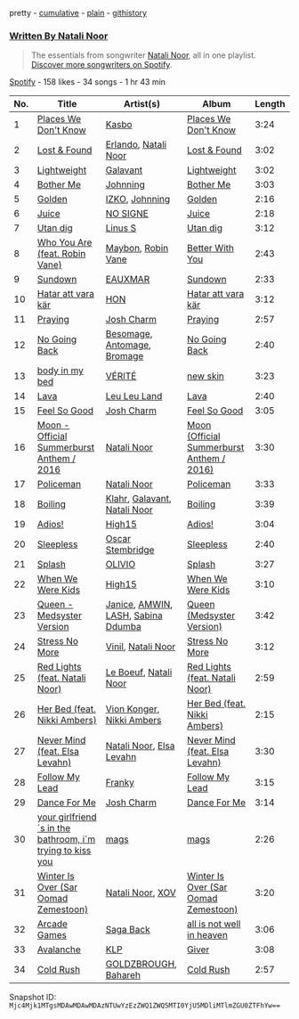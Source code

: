 pretty - [cumulative](/playlists/cumulative/37i9dQZF1EFLCxccHYZAKZ.md) - [plain](/playlists/plain/37i9dQZF1EFLCxccHYZAKZ) - [githistory](https://github.githistory.xyz/mackorone/spotify-playlist-archive/blob/main/playlists/plain/37i9dQZF1EFLCxccHYZAKZ)

### [Written By Natali Noor](https://open.spotify.com/playlist/37i9dQZF1EFLCxccHYZAKZ)

> The essentials from songwriter <a href="https://artists.spotify.com/songwriter/4ZhCwBHDbutA33WuZDmYFP">Natali Noor</a>, all in one playlist\. <a href="spotify:genre:0JQ5DAqbMKFSCjnQr8QZ3O">Discover more songwriters on Spotify</a>.

[Spotify](https://open.spotify.com/user/spotify) - 158 likes - 34 songs - 1 hr 43 min

| No. | Title | Artist(s) | Album | Length |
|---|---|---|---|---|
| 1 | [Places We Don't Know](https://open.spotify.com/track/3JrMXGfyYUlBNKrHe99Csy) | [Kasbo](https://open.spotify.com/artist/1ikID9RZZMvkuBGDWrqajq) | [Places We Don't Know](https://open.spotify.com/album/7v5PnPxKBVwKVQ6tytgUzG) | 3:24 |
| 2 | [Lost & Found](https://open.spotify.com/track/5QyY3GbsJAJZrZlVLTQpay) | [Erlando](https://open.spotify.com/artist/5cuIDrzlgb5jGwLlRWYnAc), [Natali Noor](https://open.spotify.com/artist/4pbDqb4qTvdtUTeJViSQ0k) | [Lost & Found](https://open.spotify.com/album/5k8zsDqh0j89tukIFccej6) | 3:02 |
| 3 | [Lightweight](https://open.spotify.com/track/2JXm9aNPEjD3AIyFf30tN9) | [Galavant](https://open.spotify.com/artist/7CsSec3NzFx2UipwF1APhu) | [Lightweight](https://open.spotify.com/album/0bP954c3tUo8kH4c3dpg0f) | 3:02 |
| 4 | [Bother Me](https://open.spotify.com/track/08vsue6MN8pSTrroi4IhFx) | [Johnning](https://open.spotify.com/artist/1yPdXrLhRc50YbwiwCr1uN) | [Bother Me](https://open.spotify.com/album/1iNpleGrkaShoSW2VLJt7C) | 3:03 |
| 5 | [Golden](https://open.spotify.com/track/4uIvIbeGjaLRVjGtxbIUUL) | [IZKO](https://open.spotify.com/artist/1BgmLUmytJuDy5CEzP7SL6), [Johnning](https://open.spotify.com/artist/1yPdXrLhRc50YbwiwCr1uN) | [Golden](https://open.spotify.com/album/6uNPQgkGoW0XMZ55YFU0FO) | 2:16 |
| 6 | [Juice](https://open.spotify.com/track/6y13QPTkGol87GyA7PpCWj) | [NO SIGNE](https://open.spotify.com/artist/1DoFYfnZ1zTlWU9ZGJLNuX) | [Juice](https://open.spotify.com/album/4xRTNQq8Liur3aYrGNnh4B) | 2:18 |
| 7 | [Utan dig](https://open.spotify.com/track/3QLkGh1DnNKEUFbcGpzp01) | [Linus S](https://open.spotify.com/artist/6bUbaWCjpjUl7pBQ4FQKgF) | [Utan dig](https://open.spotify.com/album/64F9k0bd7Zf2b5k2yd7XzQ) | 3:12 |
| 8 | [Who You Are \(feat\. Robin Vane\)](https://open.spotify.com/track/4wgFtDrCUzu2d333k4Yu7K) | [Maybon](https://open.spotify.com/artist/58WNaQYHzXvOY23UGICpOb), [Robin Vane](https://open.spotify.com/artist/4staIXcWEmr34cRhsDp8nW) | [Better With You](https://open.spotify.com/album/5IRhCZtMZgz3jATXM0YEdI) | 2:43 |
| 9 | [Sundown](https://open.spotify.com/track/2GcFA2lRvsiq83UnWMGGeB) | [EAUXMAR](https://open.spotify.com/artist/6jjKAAi2ahf5gQ37k7rJya) | [Sundown](https://open.spotify.com/album/68gDsH0JmcQJhzu7cTaLZf) | 2:33 |
| 10 | [Hatar att vara kär](https://open.spotify.com/track/18MpuOSImIe1L4h9jZqXN0) | [HON](https://open.spotify.com/artist/4ErLqbv0gQ49ED1AKtvrBr) | [Hatar att vara kär](https://open.spotify.com/album/65EmbYRfiaajO4kftbC1N4) | 3:12 |
| 11 | [Praying](https://open.spotify.com/track/4htljT3v7N8q5C1LFzE90g) | [Josh Charm](https://open.spotify.com/artist/0LXZQiNCmHoNhMgJqPu1Va) | [Praying](https://open.spotify.com/album/7lyiPlbNb8iZiR8cJsBrLI) | 2:57 |
| 12 | [No Going Back](https://open.spotify.com/track/2vSgW76655sD8YdCqZ5bN7) | [Besomage](https://open.spotify.com/artist/4ivfOZMa6lNjfcfpubOg6q), [Antomage](https://open.spotify.com/artist/6xqmiKO95KxwEiz8BQQauZ), [Bromage](https://open.spotify.com/artist/1aAW5k56ulsXw0ZEm6PpOS) | [No Going Back](https://open.spotify.com/album/0vp0e4m0DeTnouFtrE64w3) | 2:40 |
| 13 | [body in my bed](https://open.spotify.com/track/6fZv7ZDeC4pvtcbonRKqhN) | [VÉRITÉ](https://open.spotify.com/artist/1Fr6agZ6iSM5Ynn2k4C8sc) | [new skin](https://open.spotify.com/album/79IXyvIKV3yo80B9fpLCux) | 3:23 |
| 14 | [Lava](https://open.spotify.com/track/2hs2PHJuYNmFCi6bnVmHNK) | [Leu Leu Land](https://open.spotify.com/artist/6lH8TyRSfitGTanY5N4k2J) | [Lava](https://open.spotify.com/album/7MuUrgeqiiW3cH0rGO3yqE) | 2:40 |
| 15 | [Feel So Good](https://open.spotify.com/track/5uyJh3z8NrvRNry7YSNqQp) | [Josh Charm](https://open.spotify.com/artist/0LXZQiNCmHoNhMgJqPu1Va) | [Feel So Good](https://open.spotify.com/album/4KTk2TRMNMp9JN2JeUWC2i) | 3:05 |
| 16 | [Moon \- Official Summerburst Anthem / 2016](https://open.spotify.com/track/5M4mJKwSHV5d8sTlrO4J8i) | [Natali Noor](https://open.spotify.com/artist/4pbDqb4qTvdtUTeJViSQ0k) | [Moon \(Official Summerburst Anthem / 2016\)](https://open.spotify.com/album/1kW9XcmMNIy4qwjncfViyX) | 3:30 |
| 17 | [Policeman](https://open.spotify.com/track/26RmJET3Qbk9hMJWG89lVs) | [Natali Noor](https://open.spotify.com/artist/4pbDqb4qTvdtUTeJViSQ0k) | [Policeman](https://open.spotify.com/album/1wK2qJAZACswet6W4Id2ft) | 3:33 |
| 18 | [Boiling](https://open.spotify.com/track/05gFzegb6BktSf5irqDcyT) | [Klahr](https://open.spotify.com/artist/3OITAuZNhf2Z9DySHJsCKD), [Galavant](https://open.spotify.com/artist/7CsSec3NzFx2UipwF1APhu), [Natali Noor](https://open.spotify.com/artist/4pbDqb4qTvdtUTeJViSQ0k) | [Boiling](https://open.spotify.com/album/3UF5pFIUg2oNNIkkekPEik) | 3:39 |
| 19 | [Adios!](https://open.spotify.com/track/2B021Vp8zMjUFsVz26fkN0) | [High15](https://open.spotify.com/artist/1m7tgi2gXk1x4dxllqj53X) | [Adios!](https://open.spotify.com/album/7kGoSK4R4F5uPlacA5ZUQn) | 3:04 |
| 20 | [Sleepless](https://open.spotify.com/track/1XTaHOa5fk73VbEBQlkP2z) | [Oscar Stembridge](https://open.spotify.com/artist/21PEkJjPYN8SDkaATbMdl9) | [Sleepless](https://open.spotify.com/album/4aYcKQuqP4AjHvaa69xibv) | 2:40 |
| 21 | [Splash](https://open.spotify.com/track/4zdKDFFjZ5ZWGBRgNIwGF6) | [OLIVIO](https://open.spotify.com/artist/4AqSg5M86lgbLEEprbEajB) | [Splash](https://open.spotify.com/album/6gCrd502MTnnIfDfuytFbV) | 3:27 |
| 22 | [When We Were Kids](https://open.spotify.com/track/2upAsEC2spNx7SjeegZXed) | [High15](https://open.spotify.com/artist/1m7tgi2gXk1x4dxllqj53X) | [When We Were Kids](https://open.spotify.com/album/3K8UDI2CeV11Mv27FVZhV6) | 3:10 |
| 23 | [Queen \- Medsyster Version](https://open.spotify.com/track/7iUMq85VsJkFsGhRU3FT6f) | [Janice](https://open.spotify.com/artist/1uKR3ihZmv8a93heLPYKQ8), [AMWIN](https://open.spotify.com/artist/4Lj9IwyjADyWsk9eEtQUbY), [LASH](https://open.spotify.com/artist/3A6EnD5cRkVQdHsHeKcWV6), [Sabina Ddumba](https://open.spotify.com/artist/2Mp409M6EpFr3kGdQ1mwjS) | [Queen \(Medsyster Version\)](https://open.spotify.com/album/07VAigrA5trYduULBqHpZX) | 3:42 |
| 24 | [Stress No More](https://open.spotify.com/track/7e4AjAysr2lNQVva4Lasvy) | [Vinil](https://open.spotify.com/artist/4B9njk5H0MezHq02ZrF6SA), [Natali Noor](https://open.spotify.com/artist/4pbDqb4qTvdtUTeJViSQ0k) | [Stress No More](https://open.spotify.com/album/7hx7CmaGtC2odugPxf1TR8) | 3:12 |
| 25 | [Red Lights \(feat\. Natali Noor\)](https://open.spotify.com/track/1RXnYPcwdFfohfT6P20U3S) | [Le Boeuf](https://open.spotify.com/artist/6yTeWbdwQqIVfU1jGk2aeH), [Natali Noor](https://open.spotify.com/artist/4pbDqb4qTvdtUTeJViSQ0k) | [Red Lights \(feat\. Natali Noor\)](https://open.spotify.com/album/1h6l1uadQeVYjf7LxX9tpV) | 2:59 |
| 26 | [Her Bed \(feat\. Nikki Ambers\)](https://open.spotify.com/track/7kU2p11hk4kHFH2aL95qHB) | [Vion Konger](https://open.spotify.com/artist/30IONe5gqXy6MXSNHVCCYP), [Nikki Ambers](https://open.spotify.com/artist/01PAM2LxCLL6tflnv7mbV7) | [Her Bed \(feat\. Nikki Ambers\)](https://open.spotify.com/album/1YGRXIRAbMEHCnLyzy9n4P) | 2:15 |
| 27 | [Never Mind \(feat\. Elsa Levahn\)](https://open.spotify.com/track/69oO90qEp9gtJAYAcM6PhU) | [Natali Noor](https://open.spotify.com/artist/4pbDqb4qTvdtUTeJViSQ0k), [Elsa Levahn](https://open.spotify.com/artist/3V48vwiLD8FTN7N65jQWe2) | [Never Mind \(feat\. Elsa Levahn\)](https://open.spotify.com/album/6txRMwdPk43hP0Q7B5Os98) | 3:30 |
| 28 | [Follow My Lead](https://open.spotify.com/track/5OslK7ffEGzBSoYmqKizp4) | [Franky](https://open.spotify.com/artist/2pcPNkJ8zVDA2SBDeHW0gW) | [Follow My Lead](https://open.spotify.com/album/7DMfbl78axtdRQBc9grc0L) | 3:15 |
| 29 | [Dance For Me](https://open.spotify.com/track/73l6SThNBdr2f48TD9lzeN) | [Josh Charm](https://open.spotify.com/artist/0LXZQiNCmHoNhMgJqPu1Va) | [Dance For Me](https://open.spotify.com/album/0FNbpjAfQWgejuAlKTapB1) | 3:14 |
| 30 | [your girlfriend´s in the bathroom, i´m trying to kiss you](https://open.spotify.com/track/2NHbMEJ3lozGJ4fRG8UIVl) | [mags](https://open.spotify.com/artist/5ptYy8juurZJsWloxULC3V) | [mags](https://open.spotify.com/album/5RAlBASgQpO3Vuoq2KMHnX) | 2:26 |
| 31 | [Winter Is Over \(Sar Oomad Zemestoon\)](https://open.spotify.com/track/4xNbZHwy05mDPp8aDJSVzG) | [Natali Noor](https://open.spotify.com/artist/4pbDqb4qTvdtUTeJViSQ0k), [XOV](https://open.spotify.com/artist/58jXqrbY8mAk006MNu3NCv) | [Winter Is Over \(Sar Oomad Zemestoon\)](https://open.spotify.com/album/4Tfp5bhONESSxLwwKFR9Jr) | 3:20 |
| 32 | [Arcade Games](https://open.spotify.com/track/2A9dSXcHoFBZb978YuVg5J) | [Saga Back](https://open.spotify.com/artist/6FRCzy12LTGeWQs6mKfX3R) | [all is not well in heaven](https://open.spotify.com/album/2P5RCDWAC8l1qmnrj6bch3) | 3:06 |
| 33 | [Avalanche](https://open.spotify.com/track/4GavDWsnBIP0Q9GfQkhvyD) | [KLP](https://open.spotify.com/artist/3cWOwptrfEuGMJ2cM7ipc3) | [Giver](https://open.spotify.com/album/01cbm7RUoB7Xs9A4lrzPyd) | 3:08 |
| 34 | [Cold Rush](https://open.spotify.com/track/0sfbJ6Eeq70PNGk4Rm8ns7) | [GOLDZBROUGH](https://open.spotify.com/artist/6vEDfcV5oesdmJzfTlidkz), [Bahareh](https://open.spotify.com/artist/3RbRHpD8ELMTsuEWGsUbiy) | [Cold Rush](https://open.spotify.com/album/2AVOS3JCamykZmbs5uQTUF) | 2:57 |

Snapshot ID: `Mjc4Mjk1MTgsMDAwMDAwMDAzNTUwYzEzZWQ1ZWQ5MTI0YjU5MDliMTlmZGU0ZTFhYw==`
